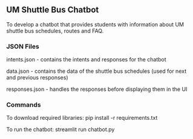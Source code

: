 ## UM Shuttle Bus Chatbot

To develop a chatbot that provides students with information about UM shuttle bus schedules, routes and FAQ.

### JSON Files

intents.json - contains the intents and responses for the chatbot

data.json - contains the data of the shuttle bus schedules (used for next and previous responses)

responses.json - handles the responses before displaying them in the UI

### Commands

To download required libraries: pip install -r requirements.txt

To run the chatbot: streamlit run chatbot.py
